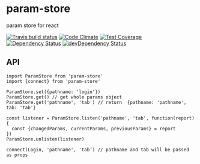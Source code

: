 # param-store

param store for react

[![Travis build status](http://img.shields.io/travis/poetic/param-store.svg?style=flat)](https://travis-ci.org/poetic/param-store)
[![Code Climate](https://codeclimate.com/github/poetic/param-store/badges/gpa.svg)](https://codeclimate.com/github/poetic/param-store)
[![Test Coverage](https://codeclimate.com/github/poetic/param-store/badges/coverage.svg)](https://codeclimate.com/github/poetic/param-store)
[![Dependency Status](https://david-dm.org/poetic/param-store.svg)](https://david-dm.org/poetic/param-store)
[![devDependency Status](https://david-dm.org/poetic/param-store/dev-status.svg)](https://david-dm.org/poetic/param-store#info=devDependencies)

## API
```
import ParamStore from 'param-store'
import {connect} from 'param-store'

ParamStore.set({pathname: 'login'})
ParamStore.get() // get whole params object
ParamStore.get('pathname', 'tab') // return  {pathname: 'pathname', tab: 'tab'}

const listener = ParamStore.listen('pathname', 'tab', function(report){
  const {changedParams, currentParams, previousParams} = report
})
ParamStore.unlisten(listener)

connect(Login, 'pathname', 'tab’) // pathname and tab will be passed as props
```
